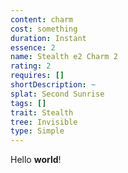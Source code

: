 ```yaml
---
content: charm
cost: something
duration: Instant
essence: 2
name: Stealth e2 Charm 2
rating: 2
requires: []
shortDescription: ~
splat: Second Sunrise
tags: []
trait: Stealth
tree: Invisible
type: Simple
---
```


Hello **world**!

